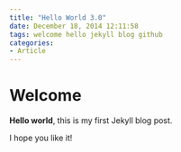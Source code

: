 ```yaml
---
title: "Hello World 3.0"
date: December 18, 2014 12:11:58
tags: welcome hello jekyll blog github
categories: 
- Article
---
```

	
# Welcome

**Hello world**, this is my first Jekyll blog post.

I hope you like it!